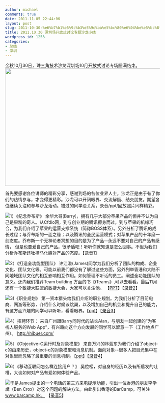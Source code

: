 ```yaml
---
author: michael
comments: true
date: 2011-11-05 22:44:06
layout: post
slug: 2011-10-30-%e6%b7%b1%e5%9c%b3%e5%9c%ba%e5%bc%80%e6%94%be%e5%bc%8f%e8%ae%a8%e8%ae%ba%e4%b8%93%e9%a2%98%e6%b2%99%e9%be%99%e5%b0%8f%e7%bb%93
title: 2011.10.30 深圳场开放式讨论专题沙龙小结
wordpress_id: 1253
categories:
- 总结
- 深圳
---
```


金秋10月30日，珠三角技术沙龙深圳场10月开放式讨论专场圆满结束。
    <a href="http://techparty-media.qiniudn.com/2011/11/IMAG1169.jpg"><img src="http://techparty-media.qiniudn.com/2011/11/IMAG1169-1024x613.jpg" alt="" height="383" class="alignright size-large wp-image-1256" width="640"></img></a>




首先要感谢各位讲师的精彩分享，感谢到场的各位业界人士，沙龙正是由于有了你们的热情参与，才变得更精彩。沙龙可以开阔眼界、交流解疑、结交朋友。期望各位继续关注和参与沙龙活动。错过的同学没关系，录音/ppt/回放照片同样精彩。

![](http://techparty-media.qiniudn.com/2011/11/IMAG1128-300x179.jpg)1）《纪念乔布斯》 余华大哥(Barry)，拥有几乎大部分苹果产品的但并不认为自己是果粉的奇人。从Cfdio网，到与创业期的腾讯擦身而过，到与苹果的机缘巧合，为我们介绍了苹果的运营支撑系统（简称BOSS体系）。另外分析了腾讯的成长过程；与乔布斯的一面之缘；以及腾讯的全民运营模式；对苹果产品的十年磨一剑态度。乔布斯一个无神论者冥想的目的是为了产品--永远不要对自己的产品有感情， 但是也要爱自己的产品，很矛盾吧！听听你就知道是怎么回事。不但为我们分析乔布斯还吐槽马化腾对产品的态度。【[录音1](http://techparty-media.qiniudn.com/2011/11/1barry混缩.mp3)】

[![](http://techparty-media.qiniudn.com/2011/11/IMAG1141-300x179.jpg)](http://techparty-media.qiniudn.com/2011/11/IMAG1141.jpg)2）《打造全功能型团队》 许江渝(James)同学为我们分析了团队的构成、企业文化、团队文化等。可能以前我们都没有了解过这些方面，另外列举香港和大陆不同地域团队文化的相互影响相互作用。如何管理不听话的员工。阐述全功能团队的意义。还向我们推荐Team building 方面的书《iTeams》,可以去看看。最后11月还有一个敏捷大联盟的敏捷大会，大家可以关注他。 【[PPT](http://www.slideshare.net/Michael2008S/v20-10033127)】【[录音2](http://techparty-media.qiniudn.com/2011/11/2james.mp3)】

[![](http://techparty-media.qiniudn.com/2011/11/IMAG1142-300x179.jpg)](http://techparty-media.qiniudn.com/2011/11/IMAG1142.jpg)3)《职业规划》 第一资本猎头给我们介绍的职业规划。为我们分析了目前电商、网游等形势，介绍什么时候该跳巢，以及增加自己的机会和提升自己的能力，有这方面兴趣的同学可以听听，看看眼界。【[ppt](http://www.slideshare.net/Michael2008S/ss-10033237)】【[录音3](http://techparty-media.qiniudn.com/2011/11/3hr.mp3)】





[![](http://techparty-media.qiniudn.com/2011/11/IMAG1145-300x179.jpg)](http://techparty-media.qiniudn.com/2011/11/IMAG1145.jpg)4）招聘环节： 来自广州跟Barry同时代的站长Alan，与朋友一起创建的“为客栈人服务的Web App”，有兴趣向这个方向发展的同学可以留意一下（工作地点广州）。 http://nibuer.com/







[![](http://techparty-media.qiniudn.com/2011/11/IMAG1158-300x179.jpg)](http://techparty-media.qiniudn.com/2011/11/IMAG1158.jpg)5）《Objective-C运行时及对象模型》 来自万兴的林蓝东为我们介绍了object-c的由来历史，object-c的对象模型和消息机制。面向对象--很多人把目光集中在对象里而忽略了最重要的消息机制。【[ppt](http://www.slideshare.net/Michael2008S/objective-runtime)】【[录音4](http://techparty-media.qiniudn.com/2011/11/4objc.mp3)】





[![](http://techparty-media.qiniudn.com/2011/11/IMAG1160-300x179.jpg)](http://techparty-media.qiniudn.com/2011/11/IMAG1160.jpg)6）《移动互联网怎么样连接用户？》 吴位松，对自身的经历以及有所启发的吐槽，大谈如何对产品有爱如何体验产品。





[![](http://techparty-media.qiniudn.com/2011/11/IMAG1163-300x179.jpg)](http://techparty-media.qiniudn.com/2011/11/IMAG1163.jpg)于是James提出的一个电话的第三方来电提示功能，引出一位香港的朋友李学斌（Ben Crox）对这个问题的解决方法。由此引出香港的BarCamp。可关注 www.barcamp.hk。
【[录音5](http://techparty-media.qiniudn.com/2011/11/5wws_barcamp.mp3)】

